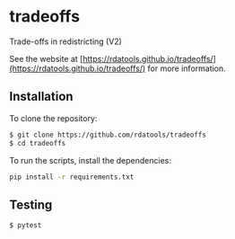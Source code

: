 # tradeoffs

Trade-offs in redistricting (V2)

See the website at [https://rdatools.github.io/tradeoffs/](https://rdatools.github.io/tradeoffs/)
for more information.

## Installation

To clone the repository:

```bash
$ git clone https://github.com/rdatools/tradeoffs
$ cd tradeoffs
```

To run the scripts, install the dependencies:

```bash
pip install -r requirements.txt
```

## Testing

```bash
$ pytest
```
